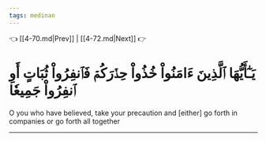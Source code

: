 ```yaml
---
tags: medinan
---
```


👈 [[4-70.md|Prev]] | [[4-72.md|Next]] 👉

# يَـٰٓأَيُّهَا ٱلَّذِينَ ءَامَنُواْ خُذُواْ حِذۡرَكُمۡ فَٱنفِرُواْ ثُبَاتٍ أَوِ ٱنفِرُواْ جَمِيعٗا

O you who have believed, take your precaution and [either] go forth in companies or go forth all together

---

